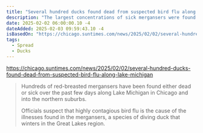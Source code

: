 ```yaml
---
title: "Several hundred ducks found dead from suspected bird flu along Lake Michigan"
description: "The largest concentrations of sick mergansers were found Saturday at North Avenue Beach and Oak Street Beach. Other birds with symptoms were reported from Hyde Park to Wilmette between Friday and Sunday."
date: 2025-02-02 06:00:00.10 -4
dateAdded: 2025-02-03 09:59:43.10 -4
isBasedOn: "https://chicago.suntimes.com/news/2025/02/02/several-hundred-ducks-found-dead-from-suspected-bird-flu-along-lake-michigan"
tags:
  - Spread
  - Ducks
---
```


https://chicago.suntimes.com/news/2025/02/02/several-hundred-ducks-found-dead-from-suspected-bird-flu-along-lake-michigan

> Hundreds of red-breasted mergansers have been found either dead or sick over the past few days along Lake Michigan in Chicago and into the northern suburbs.
>
> Officials suspect that highly contagious bird flu is the cause of the illnesses found in the mergansers, a species of diving duck that winters in the Great Lakes region.
>
